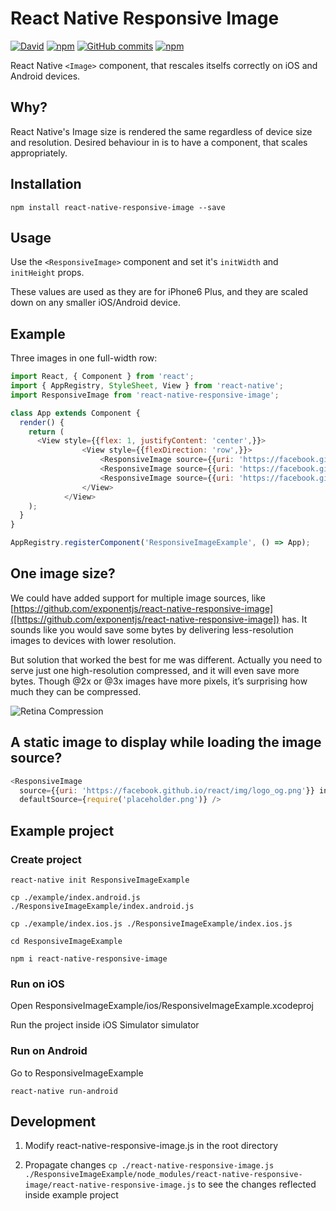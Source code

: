 # React Native Responsive Image

[![David](https://david-dm.org/dharmoslap/react-native-responsive-image.svg)](https://david-dm.org/dharmoslap/react-native-responsive-image)
[![npm](https://img.shields.io/npm/v/react-native-responsive-image.svg)](https://www.npmjs.com/package/react-native-responsive-image)
[![GitHub commits](https://img.shields.io/github/commits-since/dharmoslap/react-native-responsive-image/2.1.0.svg?maxAge=2592000)]()
[![npm](https://img.shields.io/npm/dt/react-native-responsive-image.svg?maxAge=2592000)](https://www.npmjs.com/package/react-native-responsive-image)



React Native `<Image>` component, that rescales itselfs correctly on iOS and Android devices.

## Why?

React Native's Image size is rendered the same regardless of device size and resolution.
Desired behaviour in is to have a component, that scales appropriately.

## Installation

`npm install react-native-responsive-image --save`


## Usage


Use the `<ResponsiveImage>` component and set it's `initWidth` and `initHeight` props.

These values are used as they are for iPhone6 Plus, and they are scaled down on any smaller iOS/Android device.


## Example

Three images in one full-width row:

```javascript
import React, { Component } from 'react';
import { AppRegistry, StyleSheet, View } from 'react-native';
import ResponsiveImage from 'react-native-responsive-image';

class App extends Component {
  render() {
    return (
      <View style={{flex: 1, justifyContent: 'center',}}>
                <View style={{flexDirection: 'row',}}>
                    <ResponsiveImage source={{uri: 'https://facebook.github.io/react/img/logo_og.png'}} initWidth="138" initHeight="138"/>
                    <ResponsiveImage source={{uri: 'https://facebook.github.io/react/img/logo_og.png'}} initWidth="138" initHeight="138"/>
                    <ResponsiveImage source={{uri: 'https://facebook.github.io/react/img/logo_og.png'}} initWidth="138" initHeight="138"/>
                </View>
            </View>
    );
  }
}

AppRegistry.registerComponent('ResponsiveImageExample', () => App);
```

## One image size?

We could have added support for multiple image sources, like [https://github.com/exponentjs/react-native-responsive-image]([https://github.com/exponentjs/react-native-responsive-image]) has.
It sounds like you would save some bytes by delivering less-resolution images to devices with lower resolution.

But solution that worked the best for me was different. Actually you need to serve just one high-resolution compressed, and it will even save more bytes. Though @2x or @3x images have more pixels, it’s surprising how much they can be compressed.

![Retina Compression](http://blog.teamtreehouse.com/wp-content/uploads/2014/12/jpeg-example.jpg)

## A static image to display while loading the image source?
```javascript
<ResponsiveImage
  source={{uri: 'https://facebook.github.io/react/img/logo_og.png'}} initWidth="138" initHeight="138"
  defaultSource={require('placeholder.png')} />
```

## Example project

### Create project

`react-native init ResponsiveImageExample`

`cp ./example/index.android.js ./ResponsiveImageExample/index.android.js`

`cp ./example/index.ios.js ./ResponsiveImageExample/index.ios.js`

`cd ResponsiveImageExample`

`npm i react-native-responsive-image`


### Run on iOS

Open ResponsiveImageExample/ios/ResponsiveImageExample.xcodeproj

Run the project inside iOS Simulator simulator

### Run on Android

Go to ResponsiveImageExample

`react-native run-android`

## Development

1. Modify react-native-responsive-image.js in the root directory

2. Propagate changes `cp ./react-native-responsive-image.js ./ResponsiveImageExample/node_modules/react-native-responsive-image/react-native-responsive-image.js` to see the changes reflected inside example project
